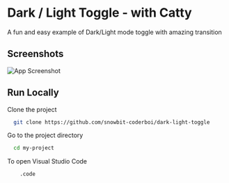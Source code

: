 
# Dark / Light Toggle - with Catty

A fun and easy example of Dark/Light mode toggle with amazing transition


## Screenshots

![App Screenshot](https://raw.githubusercontent.com/snowbit-coderboi/dark-light-toggle/main/assets/banner.png)


## Run Locally

Clone the project

```bash
  git clone https://github.com/snowbit-coderboi/dark-light-toggle
```

Go to the project directory

```bash
  cd my-project
```

To open Visual Studio Code
```bash
    .code
```

